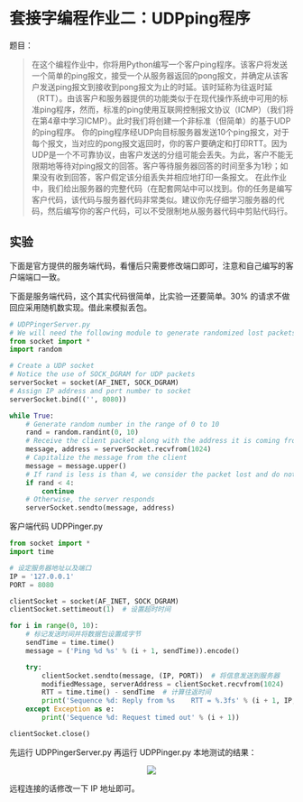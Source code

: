 # 套接字编程作业二：UDPping程序

题目：

> 在这个编程作业中，你将用Python编写一个客户ping程序。该客户将发送一个简单的ping报文，接受一个从服务器返回的pong报文，并确定从该客户发送ping报文到接收到pong报文为止的时延。该时延称为往返时延（RTT）。由该客户和服务器提供的功能类似于在现代操作系统中可用的标准ping程序，然而，标准的ping使用互联网控制报文协议（ICMP）（我们将在第4章中学习ICMP）。此时我们将创建一个非标准（但简单）的基于UDP的ping程序。
> 你的ping程序经UDP向目标服务器发送10个ping报文，对于每个报文，当对应的pong报文返回时，你的客户要确定和打印RTT。因为UDP是一个不可靠协议，由客户发送的分组可能会丢失。为此，客户不能无限期地等待对ping报文的回答。客户等待服务器回答的时间至多为1秒；如果没有收到回答，客户假定该分组丢失并相应地打印一条报文。
> 在此作业中，我们给出服务器的完整代码（在配套网站中可以找到。你的任务是编写客户代码，该代码与服务器代码非常类似。建议你先仔细学习服务器的代码，然后编写你的客户代码，可以不受限制地从服务器代码中剪贴代码行。

## 实验

下面是官方提供的服务端代码，看懂后只需要修改端口即可，注意和自己编写的客户端端口一致。

下面是服务端代码，这个其实代码很简单，比实验一还要简单。30% 的请求不做回应采用随机数实现。借此来模拟丢包。

```python
# UDPPingerServer.py
# We will need the following module to generate randomized lost packets import random
from socket import *
import random

# Create a UDP socket
# Notice the use of SOCK_DGRAM for UDP packets
serverSocket = socket(AF_INET, SOCK_DGRAM)
# Assign IP address and port number to socket
serverSocket.bind(('', 8080))

while True:
	# Generate random number in the range of 0 to 10
	rand = random.randint(0, 10)
	# Receive the client packet along with the address it is coming from
	message, address = serverSocket.recvfrom(1024)
	# Capitalize the message from the client
	message = message.upper()
	# If rand is less is than 4, we consider the packet lost and do not respond
	if rand < 4:
		continue
	# Otherwise, the server responds
	serverSocket.sendto(message, address)
```

客户端代码 UDPPinger.py

```python
from socket import *
import time

# 设定服务器地址以及端口
IP = '127.0.0.1'
PORT = 8080

clientSocket = socket(AF_INET, SOCK_DGRAM)
clientSocket.settimeout(1)  # 设置超时时间

for i in range(0, 10):
    # 标记发送时间并将数据包设置成字节
    sendTime = time.time()
    message = ('Ping %d %s' % (i + 1, sendTime)).encode()

    try:
        clientSocket.sendto(message, (IP, PORT))  # 将信息发送到服务器
        modifiedMessage, serverAddress = clientSocket.recvfrom(1024)
        RTT = time.time() - sendTime  # 计算往返时间
        print('Sequence %d: Reply from %s    RTT = %.3fs' % (i + 1, IP, RTT))
    except Exception as e:
        print('Sequence %d: Request timed out' % (i + 1))

clientSocket.close()
```

先运行 UDPPingerServer.py 再运行 UDPPinger.py 本地测试的结果：

<div align="center"><img src="https://gitee.com/weijiew/pic/raw/master/img/20200811192450.png"/></div>

远程连接的话修改一下 IP 地址即可。

